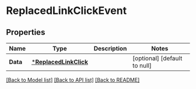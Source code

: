 # ReplacedLinkClickEvent

## Properties
Name | Type | Description | Notes
------------ | ------------- | ------------- | -------------
**Data** | [***ReplacedLinkClick**](ReplacedLinkClick.md) |  | [optional] [default to null]

[[Back to Model list]](../README.md#documentation-for-models) [[Back to API list]](../README.md#documentation-for-api-endpoints) [[Back to README]](../README.md)


